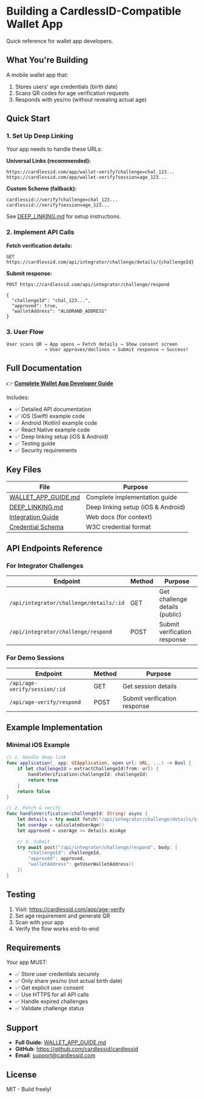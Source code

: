 # Building a CardlessID-Compatible Wallet App

Quick reference for wallet app developers.

## What You're Building

A mobile wallet app that:
1. Stores users' age credentials (birth date)
2. Scans QR codes for age verification requests
3. Responds with yes/no (without revealing actual age)

## Quick Start

### 1. Set Up Deep Linking

Your app needs to handle these URLs:

**Universal Links (recommended):**
```
https://cardlessid.com/app/wallet-verify?challenge=chal_123...
https://cardlessid.com/app/wallet-verify?session=age_123...
```

**Custom Scheme (fallback):**
```
cardlessid://verify?challenge=chal_123...
cardlessid://verify?session=age_123...
```

See [DEEP_LINKING.md](../DEEP_LINKING.md) for setup instructions.

### 2. Implement API Calls

**Fetch verification details:**
```http
GET https://cardlessid.com/api/integrator/challenge/details/{challengeId}
```

**Submit response:**
```http
POST https://cardlessid.com/api/integrator/challenge/respond

{
  "challengeId": "chal_123...",
  "approved": true,
  "walletAddress": "ALGORAND_ADDRESS"
}
```

### 3. User Flow

```
User scans QR → App opens → Fetch details → Show consent screen
              → User approves/declines → Submit response → Success!
```

## Full Documentation

👉 **[Complete Wallet App Developer Guide](../WALLET_APP_GUIDE.md)**

Includes:
- ✅ Detailed API documentation
- ✅ iOS (Swift) example code
- ✅ Android (Kotlin) example code
- ✅ React Native example code
- ✅ Deep linking setup (iOS & Android)
- ✅ Testing guide
- ✅ Security requirements

## Key Files

| File | Purpose |
|------|---------|
| [WALLET_APP_GUIDE.md](../WALLET_APP_GUIDE.md) | Complete implementation guide |
| [DEEP_LINKING.md](../DEEP_LINKING.md) | Deep linking setup (iOS & Android) |
| [Integration Guide](https://cardlessid.com/docs/integration-guide) | Web docs (for context) |
| [Credential Schema](https://cardlessid.com/docs/credential-schema) | W3C credential format |

## API Endpoints Reference

### For Integrator Challenges

| Endpoint | Method | Purpose |
|----------|--------|---------|
| `/api/integrator/challenge/details/:id` | GET | Get challenge details (public) |
| `/api/integrator/challenge/respond` | POST | Submit verification response |

### For Demo Sessions

| Endpoint | Method | Purpose |
|----------|--------|---------|
| `/api/age-verify/session/:id` | GET | Get session details |
| `/api/age-verify/respond` | POST | Submit verification response |

## Example Implementation

### Minimal iOS Example

```swift
// 1. Handle deep link
func application(_ app: UIApplication, open url: URL, ...) -> Bool {
    if let challengeId = extractChallengeId(from: url) {
        handleVerification(challengeId: challengeId)
        return true
    }
    return false
}

// 2. Fetch & verify
func handleVerification(challengeId: String) async {
    let details = try await fetch("/api/integrator/challenge/details/\(challengeId)")
    let userAge = calculateUserAge()
    let approved = userAge >= details.minAge

    // 3. Submit
    try await post("/api/integrator/challenge/respond", body: [
        "challengeId": challengeId,
        "approved": approved,
        "walletAddress": getUserWalletAddress()
    ])
}
```

## Testing

1. Visit: https://cardlessid.com/app/age-verify
2. Set age requirement and generate QR
3. Scan with your app
4. Verify the flow works end-to-end

## Requirements

Your app MUST:
- ✅ Store user credentials securely
- ✅ Only share yes/no (not actual birth date)
- ✅ Get explicit user consent
- ✅ Use HTTPS for all API calls
- ✅ Handle expired challenges
- ✅ Validate challenge status

## Support

- **Full Guide**: [WALLET_APP_GUIDE.md](../WALLET_APP_GUIDE.md)
- **GitHub**: https://github.com/cardlessid/cardlessid
- **Email**: support@cardlessid.com

## License

MIT - Build freely!
